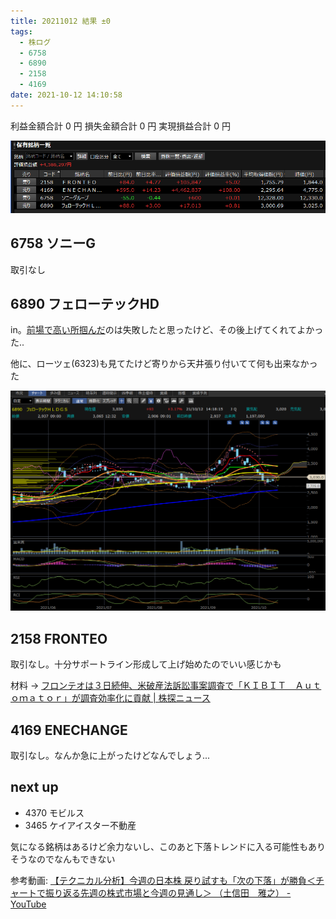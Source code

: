 ```yaml
---
title: 20211012 結果 ±0
tags:
  - 株ログ
  - 6758
  - 6890
  - 2158
  - 4169
date: 2021-10-12 14:10:58
---
```


利益金額合計 0 円
損失金額合計 0 円
実現損益合計 0 円

![i](/kab/img/20211012000.png)

## 6758 ソニーG

取引なし

## 6890 フェローテックHD

in。[前場で高い所掴んだ](https://twitter.com/OG0eu7segtTPbw/status/1447725944895012865)のは失敗したと思ったけど、その後上げてくれてよかった..

他に、ローツェ(6323)も見てたけど寄りから天井張り付いてて何も出来なかった

![i](/kab/img/20211012001.png)

## 2158 FRONTEO

取引なし。十分サポートライン形成して上げ始めたのでいい感じかも

材料 → [フロンテオは３日続伸、米破産法訴訟事案調査で「ＫＩＢＩＴ　Ａｕｔｏｍａｔｏｒ」が調査効率化に貢献 | 株探ニュース](https://kabutan.jp/stock/news?code=2158&b=n202110120274)

## 4169 ENECHANGE

取引なし。なんか急に上がったけどなんでしょう...

## next up

- 4370 モビルス
- 3465 ケイアイスター不動産

気になる銘柄はあるけど余力ないし、このあと下落トレンドに入る可能性もありそうなのでなんもできない

参考動画: [【テクニカル分析】今週の日本株 戻り試すも「次の下落」が勝負＜チャートで振り返る先週の株式市場と今週の見通し＞ （土信田　雅之） - YouTube](https://www.youtube.com/watch?v=hP5S8GftUCw)
